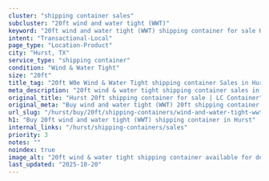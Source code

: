 ```yaml
---
cluster: "shipping container sales"
subcluster: "20ft wind and water tight (WWT)"
keyword: "20ft wind and water tight (WWT) shipping container for sale Hurst, TX"
intent: "Transactional-Local"
page_type: "Location-Product"
city: "Hurst, TX"
service_type: "shipping container"
condition: "Wind & Water Tight"
size: "20ft"
title_tag: "20ft W0e Wind & Water Tight shipping container Sales in Hurst | LC Container"
meta_description: "20ft wind & water tight shipping container sales in Hurst. Fast delivery, competitive pricing. Serving shipping containers area. Quote ID: PHE. Call (214) 524-4168 for your free quote today."
original_title: "Hurst 20ft shipping container for sale | LC Container"
original_meta: "Buy wind and water tight (WWT) 20ft shipping container sale with local delivery in Hurst, TX. LC Container — local Since 2003. Request a fast quote today."
url_slug: "/hurst/buy/20ft/shipping-containers/wind-and-water-tight-wwt"
h1: "Buy 20ft wind and water tight (WWT) shipping container in Hurst"
internal_links: "/hurst/shipping-containers/sales"
priority: 3
notes: ""
noindex: true
image_alt: "20ft wind & water tight shipping container available for delivery in Hurst"
last_updated: "2025-10-20"
---
```


<!-- TODO: Add unique city/inventory copy, images, and internal links here. -->
